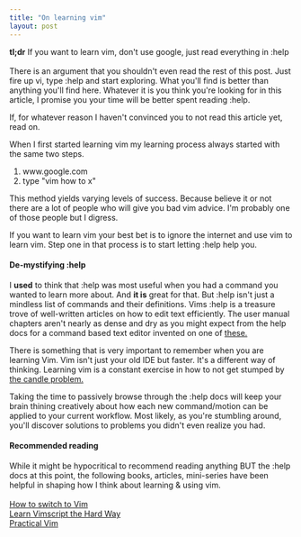 ```yaml
---
title: "On learning vim"
layout: post
---
```

<p class="intro">
  <b>tl;dr</b> If you want to learn vim, don't use google, just read everything in :help
  <br> <br >
  There is an argument that you shouldn't even read the rest of this post. Just fire up vi, type :help 
  and start exploring. What you'll find is better than anything you'll find here. Whatever it is you
  think you're looking for in this article, I promise you your time will be better spent reading :help.
</p>
<p>If, for whatever reason I haven't convinced you to not read this article yet, read on.</p>
<p>When I first started learning vim my learning process always started with the same two steps.</p>
<ol>
  <li>www.google.com</li>
  <li>type "vim how to x"</li>
</ol>
<p>
This method yields varying levels of success. Because believe it or not there are a lot of 
people who will give you bad vim advice. I'm probably one of those people but I digress.
</p>
<p>
If you want to learn vim your best bet is to ignore the internet and use vim to learn vim. 
Step one in that process is to start letting :help help you.
</p>

#### De-mystifying :help
<p>
I <b>used</b> to think that :help was most useful when you had a command you wanted to learn more about. 
And <b>it is</b> great for that. But :help isn't just a mindless list of commands and their definitions. 
Vims :help is a treasure trove of well-written articles on how to edit text efficiently. 
The user manual chapters aren't nearly as dense and dry as you might expect from the help docs 
for a command based text editor invented on one of <a href="http://en.wikipedia.org/wiki/ADM-3A" title="ADM3A">these.</a>
</p>

<p>
There is something that is very important to remember when you are learning Vim.
Vim isn't just your old IDE but faster. It's a different way of thinking. Learning vim is a constant exercise 
in how to not get stumped by <a href="http://en.wikipedia.org/wiki/Candle_problem">the candle problem.</a>
</p>
<p>
  Taking the time to passively browse through the :help docs will keep your brain thining creatively about
  how each new command/motion can be applied to your current workflow. Most likely, as you're stumbling around,
  you'll discover solutions to problems you didn't even realize you had. 
</p>
<h4>Recommended reading</h4>
<p>
  While it might be hypocritical to recommend reading anything BUT the :help docs at this point,
  the following books, articles, mini-series have been helpful in shaping how I think about learning &amp; using vim. <br ><br>
<a href="http://www.naildrivin5.com/blog/2013/04/24/how-to-switch-to-vim.html" title="How to switch to vim">How to switch to Vim</a><br >
<a href="http://learnvimscriptthehardway.stevelosh.com" title="Learn vimscript the hard way">Learn Vimscript the Hard Way</a><br >
<a href="http://pragprog.com/book/dnvim/practical-vim" title="Practical Vim">Practical Vim</a><br >
</p>
